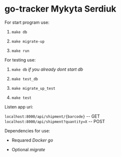 # go-tracker Mykyta Serdiuk


For start program use:

1. `make db`

2. `make migrate-up`

3. `make run`


For testing use:

1. `make db` _if you already dont start db_

2. `make test_db` 
 
3. `make migrate_up_test`

4. `make test`


Listen app uri:

`localhost:8000/api/shipment/{barcode}` -- GET
`localhost:8000/api/shipment?quantity=X` -- POST


Dependencies for use:

* Requared
_Docker_
_go_

* Optional
_migrate_ 
